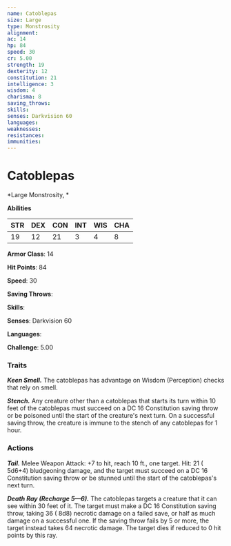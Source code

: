 ```yaml
---
name: Catoblepas
size: Large
type: Monstrosity
alignment: 
ac: 14
hp: 84
speed: 30
cr: 5.00
strength: 19
dexterity: 12
constitution: 21
intelligence: 3
wisdom: 4
charisma: 8
saving_throws: 
skills: 
senses: Darkvision 60
languages: 
weaknesses:
resistances:
immunities:
---
```


# Catoblepas

*Large Monstrosity, *

**Abilities**

| STR | DEX | CON | INT | WIS | CHA |
| --- | --- | --- | --- | --- | --- |
| 19 | 12 | 21 | 3 | 4 | 8 |

**Armor Class**: 14

**Hit Points**: 84

**Speed**: 30

**Saving Throws**: 

**Skills**: 

**Senses**: Darkvision 60

**Languages**: 

**Challenge**: 5.00


### Traits
***Keen Smell.*** The catoblepas has advantage on Wisdom (Perception) checks that rely on smell.

***Stench.*** Any creature other than a catoblepas that starts its turn within 10 feet of the catoblepas must succeed on a DC 16 Constitution saving throw or be poisoned until the start of the creature's next turn. On a successful saving throw, the creature is immune to the stench of any catoblepas for 1 hour.


### Actions
***Tail.*** Melee Weapon Attack:  +7 to hit, reach 10 ft., one target. Hit: 21 ( 5d6+4) bludgeoning damage, and the target must succeed on a DC 16 Constitution saving throw or be stunned until the start of the catoblepas's next turn.

***Death Ray (Recharge 5—6).*** The catoblepas targets a creature that it can see within 30 feet of it. The target must make a DC 16 Constitution saving throw, taking 36 ( 8d8) necrotic damage on a failed save, or half as much damage on a successful one. If the saving throw fails by 5 or more, the target instead takes 64 necrotic damage. The target dies if reduced to 0 hit points by this ray.


